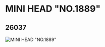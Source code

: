 # MINI HEAD "NO.1889"
## 26037
![MINI HEAD "NO.1889"](https://lc-www-live-s.legocdn.com/media/bricks/5/2/6145132.jpg)